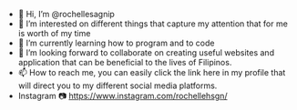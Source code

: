 - 👋 Hi, I’m @rochellesagnip
- 👀 I’m interested on different things that capture my attention that for me is worth of my time 
- 🌱 I’m currently learning how to program and to code  
- 💞️ I’m looking forward to collaborate on creating useful websites and application that can be beneficial to the lives of Filipinos. 
- 📫 How to reach me, you can easily click the link here in my profile that will direct you to my different social media platforms.
- Instagram 📷 https://www.instagram.com/rochellehsgn/
  

<!---
rochellesagnip/rochellesagnip is a ✨ special ✨ repository because its `README.md` (this file) appears on your GitHub profile.
You can click the Preview link to take a look at your changes.
--->
